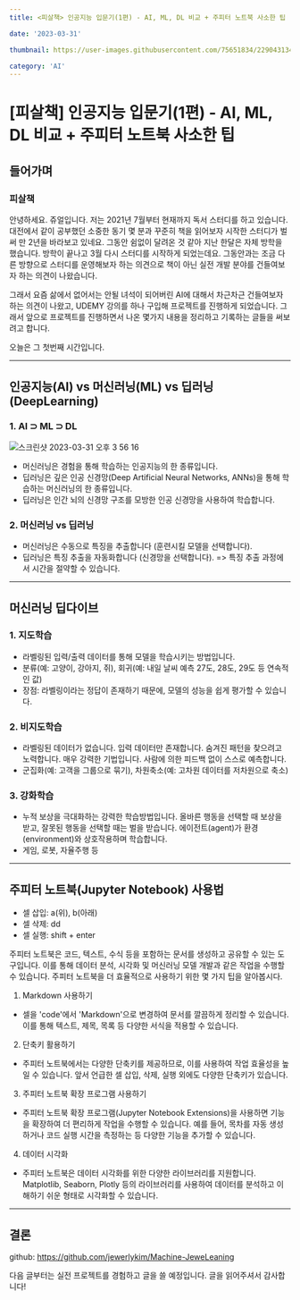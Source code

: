 ```yaml
---
title: <피살책> 인공지능 입문기(1편) - AI, ML, DL 비교 + 주피터 노트북 사소한 팁

date: '2023-03-31'

thumbnail: https://user-images.githubusercontent.com/75651834/229043134-d344a421-d8ff-4225-8c02-58b614b0dbf1.png

category: 'AI'
---
```


# [피살책] 인공지능 입문기(1편) - AI, ML, DL 비교 + 주피터 노트북 사소한 팁

## 들어가며

### 피살책

안녕하세요. 쥬얼입니다.
저는 2021년 7월부터 현재까지 독서 스터디를 하고 있습니다. 대전에서 같이 공부했던 소중한 동기 몇 분과 꾸준히 책을 읽어보자 시작한 스터디가 벌써 만 2년을 바라보고 있네요. 그동안 쉼없이 달려온 것 같아 지난 한달은 자체 방학을 했습니다. 방학이 끝나고 3월 다시 스터디를 시작하게 되었는데요. 그동안과는 조금 다른 방향으로 스터디를 운영해보자 하는 의견으로 책이 아닌 실전 개발 분야를 건들여보자 하는 의견이 나왔습니다.

그래서 요즘 삶에서 없어서는 안될 녀석이 되어버린 AI에 대해서 차근차근 건들여보자 하는 의견이 나왔고, UDEMY 강의를 하나 구입해 프로젝트를 진행하게 되었습니다. 그래서 앞으로 프로젝트를 진행하면서 나온 몇가지 내용을 정리하고 기록하는 글들을 써보려고 합니다.

오늘은 그 첫번째 시간입니다.

---

## 인공지능(AI) vs 머신러닝(ML) vs 딥러닝(DeepLearning)

### 1. AI ⊃ ML ⊃ DL

![스크린샷 2023-03-31 오후 3 56 16](https://user-images.githubusercontent.com/75651834/229046092-5a0476de-1356-4d40-9736-0c216312f6ae.png)

- 머신러닝은 경험을 통해 학습하는 인공지능의 한 종류입니다.
- 딥러닝은 깊은 인공 신경망(Deep Artificial Neural Networks, ANNs)을 통해 학습하는 머신러닝의 한 종류입니다.
- 딥러닝은 인간 뇌의 신경망 구조를 모방한 인공 신경망을 사용하여 학습합니다.

### 2. 머신러닝 vs 딥러닝

- 머신러닝은 수동으로 특징을 추출합니다 (훈련시킬 모델을 선택합니다).
- 딥러닝은 특징 추출을 자동화합니다 (신경망을 선택합니다). => 특징 추출 과정에서 시간을 절약할 수 있습니다.

---

## 머신러닝 딥다이브

### 1. 지도학습

- 라벨링된 입력/출력 데이터를 통해 모델을 학습시키는 방법입니다.
- 분류(예: 고양이, 강아지, 쥐), 회귀(예: 내일 날씨 예측 27도, 28도, 29도 등 연속적인 값)
- 장점: 라벨링이라는 정답이 존재하기 때문에, 모델의 성능을 쉽게 평가할 수 있습니다.

### 2. 비지도학습

- 라벨링된 데이터가 없습니다. 입력 데이터만 존재합니다. 숨겨진 패턴을 찾으려고 노력합니다. 매우 강력한 기법입니다. 사람에 의한 피드백 없이 스스로 예측합니다.
- 군집화(예: 고객을 그룹으로 묶기), 차원축소(예: 고차원 데이터를 저차원으로 축소)

### 3. 강화학습

- 누적 보상을 극대화하는 강력한 학습방법입니다. 올바른 행동을 선택할 때 보상을 받고, 잘못된 행동을 선택할 때는 벌을 받습니다. 에이전트(agent)가 환경(environment)와 상호작용하며 학습합니다.
- 게임, 로봇, 자율주행 등

---

## 주피터 노트북(Jupyter Notebook) 사용법

- 셀 삽입: a(위), b(아래)
- 셀 삭제: dd
- 셀 실행: shift + enter

주피터 노트북은 코드, 텍스트, 수식 등을 포함하는 문서를 생성하고 공유할 수 있는 도구입니다. 이를 통해 데이터 분석, 시각화 및 머신러닝 모델 개발과 같은 작업을 수행할 수 있습니다. 주피터 노트북을 더 효율적으로 사용하기 위한 몇 가지 팁을 알아봅시다.

1.  Markdown 사용하기

- 셀을 'code'에서 'Markdown'으로 변경하여 문서를 깔끔하게 정리할 수 있습니다. 이를 통해 텍스트, 제목, 목록 등 다양한 서식을 적용할 수 있습니다.

2.  단축키 활용하기

- 주피터 노트북에서는 다양한 단축키를 제공하므로, 이를 사용하여 작업 효율성을 높일 수 있습니다. 앞서 언급한 셀 삽입, 삭제, 실행 외에도 다양한 단축키가 있습니다.

3.  주피터 노트북 확장 프로그램 사용하기

- 주피터 노트북 확장 프로그램(Jupyter Notebook Extensions)을 사용하면 기능을 확장하여 더 편리하게 작업을 수행할 수 있습니다. 예를 들어, 목차를 자동 생성하거나 코드 실행 시간을 측정하는 등 다양한 기능을 추가할 수 있습니다.

4.  데이터 시각화

- 주피터 노트북은 데이터 시각화를 위한 다양한 라이브러리를 지원합니다. Matplotlib, Seaborn, Plotly 등의 라이브러리를 사용하여 데이터를 분석하고 이해하기 쉬운 형태로 시각화할 수 있습니다.

---

## 결론

github: https://github.com/jewerlykim/Machine-JeweLeaning

다음 글부터는 실전 프로젝트를 경험하고 글을 쓸 예정입니다. 글을 읽어주셔서 감사합니다!
